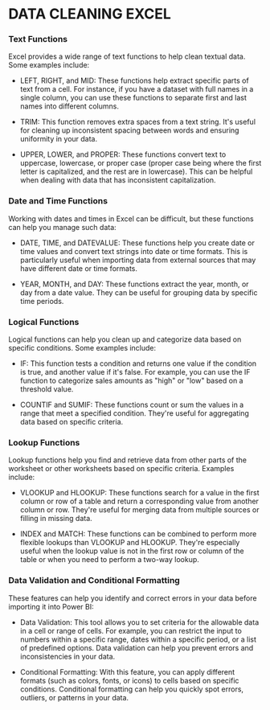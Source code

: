 # DATA CLEANING EXCEL
### Text Functions
Excel provides a wide range of text functions to help clean textual data. Some examples include:

- LEFT, RIGHT, and MID: These functions help extract specific parts of text from a cell. For instance, if you have a dataset with full names in a single column, you can use these functions to separate first and last names into different columns.

- TRIM: This function removes extra spaces from a text string. It's useful for cleaning up inconsistent spacing between words and ensuring uniformity in your data.

- UPPER, LOWER, and PROPER: These functions convert text to uppercase, lowercase, or proper case (proper case being where the first letter is capitalized, and the rest are in lowercase). This can be helpful when dealing with data that has inconsistent capitalization.

### Date and Time Functions
Working with dates and times in Excel can be difficult, but these functions can help you manage such data:

- DATE, TIME, and DATEVALUE: These functions help you create date or time values and convert text strings into date or time formats. This is particularly useful when importing data from external sources that may have different date or time formats.

- YEAR, MONTH, and DAY: These functions extract the year, month, or day from a date value. They can be useful for grouping data by specific time periods.

### Logical Functions 
Logical functions can help you clean up and categorize data based on specific conditions. Some examples include:

- IF: This function tests a condition and returns one value if the condition is true, and another value if it's false. For example, you can use the IF function to categorize sales amounts as "high" or "low" based on a threshold value.

- COUNTIF and SUMIF: These functions count or sum the values in a range that meet a specified condition. They're useful for aggregating data based on specific criteria.

### Lookup Functions
Lookup functions help you find and retrieve data from other parts of the worksheet or other worksheets based on specific criteria. Examples include:

- VLOOKUP and HLOOKUP: These functions search for a value in the first column or row of a table and return a corresponding value from another column or row. They're useful for merging data from multiple sources or filling in missing data.

- INDEX and MATCH: These functions can be combined to perform more flexible lookups than VLOOKUP and HLOOKUP. They're especially useful when the lookup value is not in the first row or column of the table or when you need to perform a two-way lookup.

### Data Validation and Conditional Formatting
These features can help you identify and correct errors in your data before importing it into Power BI:

- Data Validation: This tool allows you to set criteria for the allowable data in a cell or range of cells. For example, you can restrict the input to numbers within a specific range, dates within a specific period, or a list of predefined options. Data validation can help you prevent errors and inconsistencies in your data.

- Conditional Formatting: With this feature, you can apply different formats (such as colors, fonts, or icons) to cells based on specific conditions. Conditional formatting can help you quickly spot errors, outliers, or patterns in your data.